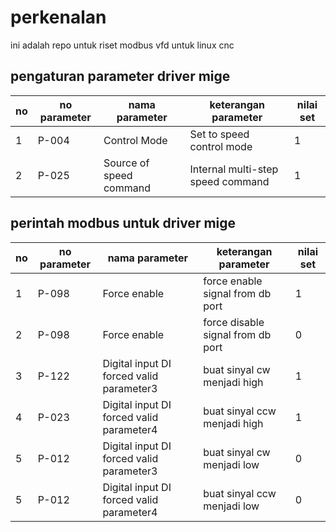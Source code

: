 # perkenalan
ini adalah repo untuk riset modbus vfd untuk linux cnc

## pengaturan parameter driver mige
|no|no parameter|nama parameter|keterangan parameter|nilai set|
|---|---|---|---|---|
|1|P-004|Control Mode|Set to speed control mode|1|
|2|P-025|Source of speed command |Internal multi-step speed command|1|

## perintah modbus untuk driver mige
|no|no parameter|nama parameter|keterangan parameter|nilai set|
|---|---|---|---|---|
|1|P-098|Force enable|force enable signal from db port|1|
|2|P-098|Force enable|force disable signal from db port|0|
|3|P-122|Digital input DI forced valid parameter3|buat sinyal cw menjadi high|1|
|4|P-023|Digital input DI forced valid parameter4|buat sinyal ccw menjadi high|1|
|5|P-012|Digital input DI forced valid parameter3|buat sinyal cw menjadi low|0|
|5|P-012|Digital input DI forced valid parameter4|buat sinyal ccw menjadi low|0|

